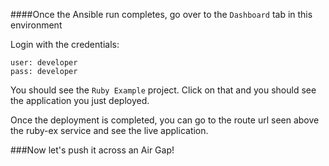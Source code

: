 ####Once the Ansible run completes, go over to the `Dashboard` tab in this environment

Login with the credentials: 

```
user: developer
pass: developer
```

You should see the `Ruby Example` project. Click on that and you should see the application you just deployed.

Once the deployment is completed, you can go to the route url seen above the ruby-ex service and see the live application.

###Now let's push it across an Air Gap!